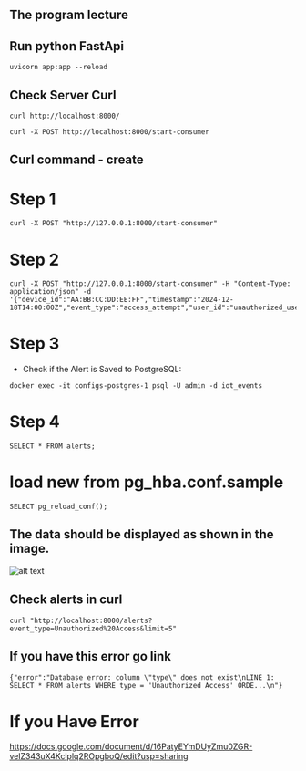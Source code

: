 ## The program lecture


## Run python FastApi
```
uvicorn app:app --reload
```
## Check Server Curl 
```
curl http://localhost:8000/
```
```
curl -X POST http://localhost:8000/start-consumer
```

## Curl command - create 
# Step 1
```
curl -X POST "http://127.0.0.1:8000/start-consumer"
```
# Step 2
```
curl -X POST "http://127.0.0.1:8000/start-consumer" -H "Content-Type: application/json" -d '{"device_id":"AA:BB:CC:DD:EE:FF","timestamp":"2024-12-18T14:00:00Z","event_type":"access_attempt","user_id":"unauthorized_user"}'
```
# Step 3 
* Check if the Alert is Saved to PostgreSQL:
```
docker exec -it configs-postgres-1 psql -U admin -d iot_events
```
# Step 4
```
SELECT * FROM alerts;

```
# load new from pg_hba.conf.sample
```
SELECT pg_reload_conf();

```
## The data should be displayed as shown in the image.

![alt text](image.png)

## Check alerts in curl
```
curl "http://localhost:8000/alerts?event_type=Unauthorized%20Access&limit=5"
```


## If you have this error go link 
```
{"error":"Database error: column \"type\" does not exist\nLINE 1: SELECT * FROM alerts WHERE type = 'Unauthorized Access' ORDE...\n"}
```
# If you Have Error 
https://docs.google.com/document/d/16PatyEYmDUyZmu0ZGR-velZ343uX4Kclplq2ROpgboQ/edit?usp=sharing
